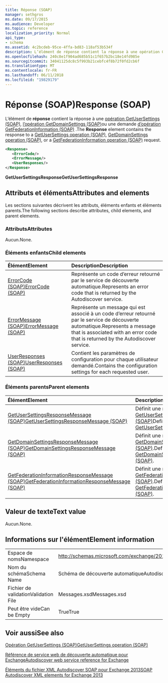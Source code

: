 ```yaml
---
title: Réponse (SOAP)
manager: sethgros
ms.date: 09/17/2015
ms.audience: Developer
ms.topic: reference
localization_priority: Normal
api_type:
- schema
ms.assetid: 4c2bcdeb-95ce-4ffa-bd83-118af53b534f
description: L’élément de réponse contient la réponse à une opération GetUserSettings (SOAP), l’opération GetDomainSettings (SOAP) ou une demande d’opération (SOAP) GetFederationInformation.
ms.openlocfilehash: 240c8e1f904ad685b51c1f657b2bc18e14fd985e
ms.sourcegitcommit: 34041125dc8c5f993b21cebfc4f8b72f0fd2cb6f
ms.translationtype: MT
ms.contentlocale: fr-FR
ms.lasthandoff: 06/11/2018
ms.locfileid: "19829179"
---
```

# <a name="response-soap"></a><span data-ttu-id="ded0b-103">Réponse (SOAP)</span><span class="sxs-lookup"><span data-stu-id="ded0b-103">Response (SOAP)</span></span>

<span data-ttu-id="ded0b-104">L’élément de **réponse** contient la réponse à une [opération GetUserSettings (SOAP)](getusersettings-operation-soap.md), [l’opération GetDomainSettings (SOAP)](getdomainsettings-operation-soap.md)ou une demande [d’opération GetFederationInformation (SOAP)](getfederationinformation-operation-soap.md) .</span><span class="sxs-lookup"><span data-stu-id="ded0b-104">The **Response** element contains the response to a [GetUserSettings operation (SOAP)](getusersettings-operation-soap.md), [GetDomainSettings operation (SOAP)](getdomainsettings-operation-soap.md), or a [GetFederationInformation operation (SOAP)](getfederationinformation-operation-soap.md) request.</span></span> 
  
```XML
<Response>
   <ErrorCode/>
   <ErrorMessage/>
   <UserResponses/>
</Response>
```

 <span data-ttu-id="ded0b-105">**GetUserSettingsResponse**</span><span class="sxs-lookup"><span data-stu-id="ded0b-105">**GetUserSettingsResponse**</span></span>
## <a name="attributes-and-elements"></a><span data-ttu-id="ded0b-106">Attributs et éléments</span><span class="sxs-lookup"><span data-stu-id="ded0b-106">Attributes and elements</span></span>

<span data-ttu-id="ded0b-107">Les sections suivantes décrivent les attributs, éléments enfants et éléments parents.</span><span class="sxs-lookup"><span data-stu-id="ded0b-107">The following sections describe attributes, child elements, and parent elements.</span></span>
  
### <a name="attributes"></a><span data-ttu-id="ded0b-108">Attributs</span><span class="sxs-lookup"><span data-stu-id="ded0b-108">Attributes</span></span>

<span data-ttu-id="ded0b-109">Aucun.</span><span class="sxs-lookup"><span data-stu-id="ded0b-109">None.</span></span>
  
### <a name="child-elements"></a><span data-ttu-id="ded0b-110">Éléments enfants</span><span class="sxs-lookup"><span data-stu-id="ded0b-110">Child elements</span></span>

|<span data-ttu-id="ded0b-111">**Élément**</span><span class="sxs-lookup"><span data-stu-id="ded0b-111">**Element**</span></span>|<span data-ttu-id="ded0b-112">**Description**</span><span class="sxs-lookup"><span data-stu-id="ded0b-112">**Description**</span></span>|
|:-----|:-----|
|[<span data-ttu-id="ded0b-113">ErrorCode (SOAP)</span><span class="sxs-lookup"><span data-stu-id="ded0b-113">ErrorCode (SOAP)</span></span>](errorcode-soap.md) <br/> |<span data-ttu-id="ded0b-114">Représente un code d’erreur retourné par le service de découverte automatique.</span><span class="sxs-lookup"><span data-stu-id="ded0b-114">Represents an error code that is returned by the Autodiscover service.</span></span>  <br/> |
|[<span data-ttu-id="ded0b-115">ErrorMessage (SOAP)</span><span class="sxs-lookup"><span data-stu-id="ded0b-115">ErrorMessage (SOAP)</span></span>](errormessage-soap.md) <br/> |<span data-ttu-id="ded0b-116">Représente un message qui est associé à un code d’erreur retourné par le service de découverte automatique.</span><span class="sxs-lookup"><span data-stu-id="ded0b-116">Represents a message that is associated with an error code that is returned by the Autodiscover service.</span></span>  <br/> |
|[<span data-ttu-id="ded0b-117">UserResponses (SOAP)</span><span class="sxs-lookup"><span data-stu-id="ded0b-117">UserResponses (SOAP)</span></span>](userresponses-soap.md) <br/> |<span data-ttu-id="ded0b-118">Contient les paramètres de configuration pour chaque utilisateur demandé.</span><span class="sxs-lookup"><span data-stu-id="ded0b-118">Contains the configuration settings for each requested user.</span></span>  <br/> |
   
### <a name="parent-elements"></a><span data-ttu-id="ded0b-119">Éléments parents</span><span class="sxs-lookup"><span data-stu-id="ded0b-119">Parent elements</span></span>

|<span data-ttu-id="ded0b-120">**Élément**</span><span class="sxs-lookup"><span data-stu-id="ded0b-120">**Element**</span></span>|<span data-ttu-id="ded0b-121">**Description**</span><span class="sxs-lookup"><span data-stu-id="ded0b-121">**Description**</span></span>|
|:-----|:-----|
|[<span data-ttu-id="ded0b-122">GetUserSettingsResponseMessage (SOAP)</span><span class="sxs-lookup"><span data-stu-id="ded0b-122">GetUserSettingsResponseMessage (SOAP)</span></span>](getusersettingsresponsemessage-soap.md) <br/> |<span data-ttu-id="ded0b-123">Définit une réponse à une [GetUserSettingsRequest (SOAP)](getusersettingsrequest-soap.md)</span><span class="sxs-lookup"><span data-stu-id="ded0b-123">Defines a response to a [GetUserSettingsRequest (SOAP)](getusersettingsrequest-soap.md)</span></span> <br/> |
|[<span data-ttu-id="ded0b-124">GetDomainSettingsResponseMessage (SOAP)</span><span class="sxs-lookup"><span data-stu-id="ded0b-124">GetDomainSettingsResponseMessage (SOAP)</span></span>](getdomainsettingsresponsemessage-soap.md) <br/> |<span data-ttu-id="ded0b-125">Définit une réponse à une [GetDomainSettingsRequest (SOAP)](getdomainsettingsrequest-soap.md).</span><span class="sxs-lookup"><span data-stu-id="ded0b-125">Defines a response to a [GetDomainSettingsRequest (SOAP)](getdomainsettingsrequest-soap.md).</span></span>  <br/> |
|[<span data-ttu-id="ded0b-126">GetFederationInformationResponseMessage (SOAP)</span><span class="sxs-lookup"><span data-stu-id="ded0b-126">GetFederationInformationResponseMessage (SOAP)</span></span>](getfederationinformationresponsemessage-soap.md) <br/> |<span data-ttu-id="ded0b-127">Définit une réponse à une [GetFederationInformationRequest (SOAP)](getfederationinformationrequest-soap.md).</span><span class="sxs-lookup"><span data-stu-id="ded0b-127">Defines a response to a [GetFederationInformationRequest (SOAP)](getfederationinformationrequest-soap.md).</span></span>  <br/> |
   
## <a name="text-value"></a><span data-ttu-id="ded0b-128">Valeur de texte</span><span class="sxs-lookup"><span data-stu-id="ded0b-128">Text value</span></span>

<span data-ttu-id="ded0b-129">Aucun.</span><span class="sxs-lookup"><span data-stu-id="ded0b-129">None.</span></span>
  
## <a name="element-information"></a><span data-ttu-id="ded0b-130">Informations sur l'élément</span><span class="sxs-lookup"><span data-stu-id="ded0b-130">Element information</span></span>

|||
|:-----|:-----|
|<span data-ttu-id="ded0b-131">Espace de noms</span><span class="sxs-lookup"><span data-stu-id="ded0b-131">Namespace</span></span>  <br/> |http://schemas.microsoft.com/exchange/2010/Autodiscover  <br/> |
|<span data-ttu-id="ded0b-132">Nom du schéma</span><span class="sxs-lookup"><span data-stu-id="ded0b-132">Schema Name</span></span>  <br/> |<span data-ttu-id="ded0b-133">Schéma de découverte automatique</span><span class="sxs-lookup"><span data-stu-id="ded0b-133">Autodiscover schema</span></span>  <br/> |
|<span data-ttu-id="ded0b-134">Fichier de validation</span><span class="sxs-lookup"><span data-stu-id="ded0b-134">Validation File</span></span>  <br/> |<span data-ttu-id="ded0b-135">Messages.xsd</span><span class="sxs-lookup"><span data-stu-id="ded0b-135">Messages.xsd</span></span>  <br/> |
|<span data-ttu-id="ded0b-136">Peut être vide</span><span class="sxs-lookup"><span data-stu-id="ded0b-136">Can be Empty</span></span>  <br/> |<span data-ttu-id="ded0b-137">True</span><span class="sxs-lookup"><span data-stu-id="ded0b-137">True</span></span>  <br/> |
   
## <a name="see-also"></a><span data-ttu-id="ded0b-138">Voir aussi</span><span class="sxs-lookup"><span data-stu-id="ded0b-138">See also</span></span>



[<span data-ttu-id="ded0b-139">Opération GetUserSettings (SOAP)</span><span class="sxs-lookup"><span data-stu-id="ded0b-139">GetUserSettings operation (SOAP)</span></span>](getusersettings-operation-soap.md)


[<span data-ttu-id="ded0b-140">Référence de service web de découverte automatique pour Exchange</span><span class="sxs-lookup"><span data-stu-id="ded0b-140">Autodiscover web service reference for Exchange</span></span>](autodiscover-web-service-reference-for-exchange.md)
  
[<span data-ttu-id="ded0b-141">Éléments du fichier XML Autodiscover SOAP pour Exchange 2013</span><span class="sxs-lookup"><span data-stu-id="ded0b-141">SOAP Autodiscover XML elements for Exchange 2013</span></span>](soap-autodiscover-xml-elements-for-exchange-2013.md)

